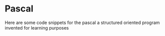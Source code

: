 # Pascal
Here are some code snippets for the pascal a structured oriented program invented for learning purposes

